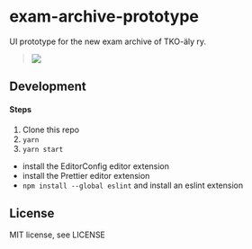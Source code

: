 # exam-archive-prototype

UI prototype for the new exam archive of TKO-äly ry.

> ![](https://i.imgur.com/1SUPXNu.png)

## Development

#### Steps

1. Clone this repo
2. `yarn`
3. `yarn start`

* install the EditorConfig editor extension
* install the Prettier editor extension
* `npm install --global eslint` and install an eslint extension

## License

MIT license, see LICENSE
